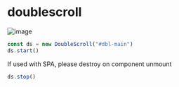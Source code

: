 # doublescroll

![image](https://github.com/mhxnahid/doublescroll/assets/45322767/ce3c922d-df8b-407c-b398-37a9dd927548)

```js
const ds = new DoubleScroll("#dbl-main")
ds.start()
```
If used with SPA, please destroy on component unmount
```js
ds.stop()
```
